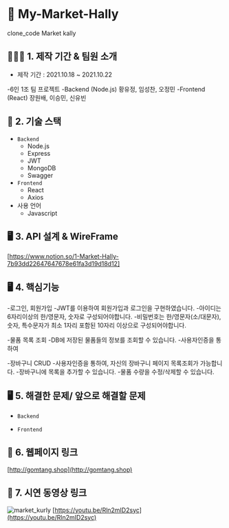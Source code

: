 
# 📝 My-Market-Hally
clone_code Market kally

## 👨‍👧‍👦 1. 제작 기간 & 팀원 소개
- 제작 기간 : 2021.10.18 ~ 2021.10.22

-6인 1조 팀 프로젝트
  -Backend (Node.js) 황유정, 임성찬, 오정민
  -Frontend (React) 장원배, 이승민, 신유빈
 
## 🔨 2. 기술 스택
- `Backend`
  - Node.js
  - Express
  - JWT
  - MongoDB
  - Swagger
- `Frontend`
  - React
  - Axios
- 사용 언어
  - Javascript
  
## 🖥 3. API 설계 & WireFrame
[https://www.notion.so/1-Market-Hally-7b93dd22647647678e61fa3d19d18d12]

## 🖥 4. 핵심기능
-로그인, 회원가입
  -JWT를 이용하여 회원가입과 로그인을 구현하였습니다.
  -아이디는 6자리이상의 한/영문자, 숫자로 구성되어야합니다.
  -비밀번호는 한/영문자(소/대문자), 숫자, 특수문자가 최소 1자리 포함된 10자리 이상으로 구성되어야합니다.

-물품 목록 조회
  -DB에 저장된 물품들의 정보를 조회할 수 있습니다.
  -사용자인증을 통하여

-장바구니 CRUD
  -사용자인증을 통하여, 자신의 장바구니 페이지 목록조회가 가능합니다.
  -장바구니에 목록을 추가할 수 있습니다.
  -물품 수량을 수정/삭제할 수 있습니다.

## 🖥 5. 해결한 문제/ 앞으로 해결할 문제
- `Backend`

- `Frontend`

## 🔗 6. 웹페이지 링크 
[http://gomtang.shop](http://gomtang.shop)

## 🔗 7. 시연 동영상 링크
![market_kurly](https://user-images.githubusercontent.com/90595291/138447202-80d76971-4a98-4bcd-8396-26793c40be5f.png)
[https://youtu.be/Rln2mID2syc](https://youtu.be/Rln2mID2syc)
